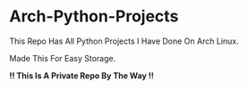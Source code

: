 # Arch-Python-Projects

This Repo Has All Python Projects I Have Done On Arch Linux.

Made This For Easy Storage.

**!! This Is A Private Repo By The Way !!**
